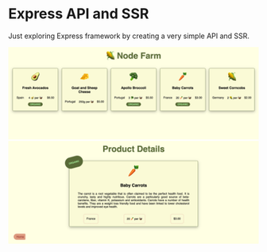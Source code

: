 # Express API and SSR

Just exploring Express framework by creating a very simple API and SSR.

![Home](src/public/img/screen-01.png)
![Details](src/public/img/screen-02.png)
